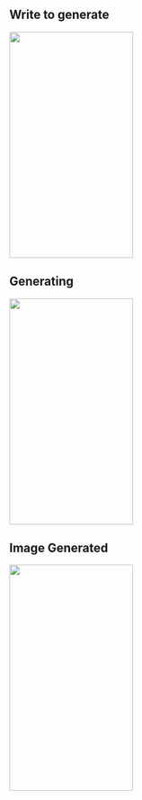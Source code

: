 <h2> Write to generate </h2>
<p align="start">

  <img src="https://github.com/ar-abedkhan/Image_Generator_Ai/assets/118797428/d4f20539-3faa-4857-8fad-17ef3195aaf3.jpg" width="220" height = "400" >

</p>

<h2> Generating </h2>
<p align="start">

  <img src="https://github.com/ar-abedkhan/Image_Generator_Ai/assets/118797428/307e770b-6d27-4e71-af4b-5ba37694573e.jpg" width="220" height = "400" >

</p><h2> Image Generated </h2>
<p align="start">

  <img src="https://github.com/ar-abedkhan/Image_Generator_Ai/assets/118797428/932321ec-e7a1-4998-abfc-e163a0dd6aa9.jpg" width="220" height = "400" >

</p>
